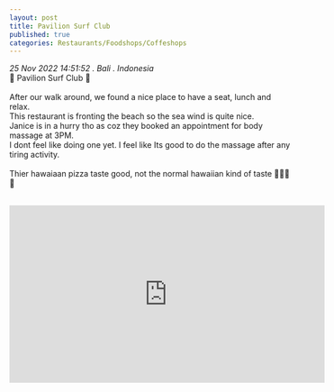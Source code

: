 ```yaml
---
layout: post
title: Pavilion Surf Club
published: true
categories: Restaurants/Foodshops/Coffeshops
---
```

_25 Nov 2022 14:51:52 . Bali . Indonesia_
<br>
📍 Pavilion Surf Club 📍
<br>
<br>
After our walk around, we found a nice place to have a seat, lunch and relax.
<br>
This restaurant is fronting the beach so the sea wind is quite nice.
<br>
Janice is in a hurry tho as coz they booked an appointment for body massage at 3PM. 
<br>
I dont feel like doing one yet. I feel like Its good to do the massage after any tiring activity.
<br>
<br>
Thier hawaiaan pizza taste good, not the normal hawaiian kind of taste 👌🏼🤤🍕
<br>
<br>
<iframe width="560" height="315" src="https://www.youtube.com/embed/EKEh8oasYM0" frameborder="0" allow="accelerometer; autoplay; encrypted-media; gyroscope; picture-in-picture" allowfullscreen></iframe>
